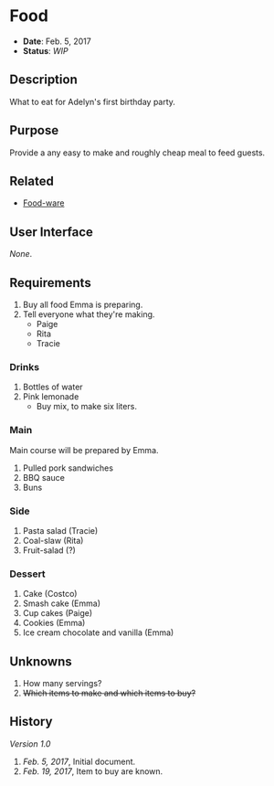 # Food

- **Date**: Feb. 5, 2017
- **Status**: *WIP*

## Description

What to eat for Adelyn's first birthday party.

## Purpose

Provide a any easy to make and roughly cheap meal to feed guests.

## Related

- [Food-ware](./food-ware.md)

## User Interface

*None*.

## Requirements

1. Buy all food Emma is preparing.
2. Tell everyone what they're making.
	- Paige
	- Rita
	- Tracie

### Drinks

1. Bottles of water
2. Pink lemonade
	- Buy mix, to make six liters.

### Main

Main course will be prepared by Emma.

1. Pulled pork sandwiches
2. BBQ sauce
3. Buns

### Side

1. Pasta salad (Tracie)
2. Coal-slaw (Rita)
3. Fruit-salad (?)

### Dessert

1. Cake (Costco)
2. Smash cake (Emma)
3. Cup cakes (Paige)
4. Cookies (Emma)
5. Ice cream chocolate and vanilla (Emma)

## Unknowns

1. How many servings?
2. ~~Which items to make and which items to buy?~~

## History

*Version 1.0*

1. *Feb. 5, 2017*, Initial document.
2. *Feb. 19, 2017*, Item to buy are known.
 
